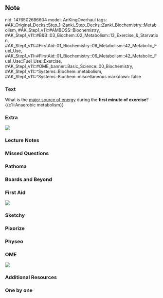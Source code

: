 ## Note
nid: 1476502696604
model: AnKingOverhaul
tags: #AK_Original_Decks::Step_1::Zanki_Step_Decks::Zanki_Biochemistry::Metabolism, #AK_Step1_v11::#AMBOSS::Biochemistry, #AK_Step1_v11::#B&B::03_Biochem::02_Metabolism::13_Exercise_&_Starvation, #AK_Step1_v11::#FirstAid::01_Biochemistry::06_Metabolism::42_Metabolic_Fuel_Use, #AK_Step1_v11::#FirstAid::01_Biochemistry::06_Metabolism::42_Metabolic_Fuel_Use::Fuel_Use::Exercise, #AK_Step1_v11::#OME_banner::Basic_Science::00_Biochemistry, #AK_Step1_v11::^Systems::Biochem::metabolism, #AK_Step1_v11::^Systems::Biochem::miscellaneous
markdown: false

### Text
<div>
  What is the <u>major source of energy</u> during the <b>first
  minute of exercise</b>?
</div>
<div>
  {{c1::Anaerobic metabolism}}
</div>

### Extra
<img src="paste-712354685780272.jpg">

### Lecture Notes


### Missed Questions


### Pathoma


### Boards and Beyond


### First Aid
<img src="tmpCtMLDN.png">

### Sketchy


### Pixorize


### Physeo


### OME
<div class="ome-widget">
  <a href=
  "https://onlinemeded.org/spa/biochemistry?ref=anki"><img src=
  "_OME_AnkiFlashcards_Topic_5.png"></a>
</div>

### Additional Resources


### One by one

